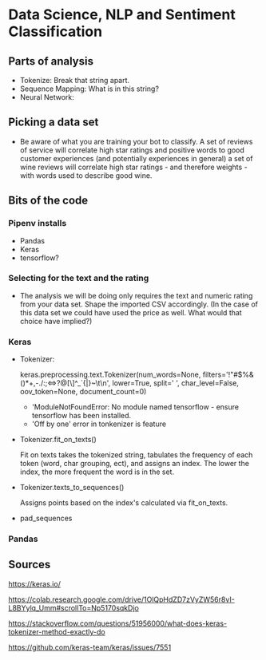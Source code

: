 # Data Science, NLP and Sentiment Classification

## Parts of analysis

* Tokenize: Break that string apart.
* Sequence Mapping: What is in this string?
* Neural Network:

## Picking a data set

* Be aware of what you are training your bot to classify. A set of reviews of service will correlate high star ratings and positive words to good customer experiences (and potentially experiences in general) a set of wine reviews will correlate high star ratings - and therefore weights - with words used to describe good wine.

## Bits of the code

### Pipenv installs

* Pandas
* Keras
* tensorflow?

### Selecting for the text and the rating 

* The analysis we will be doing only requires the text and numeric rating from your data set. Shape the imported CSV accordingly. (In the case of this data set we could have used the price as well. What would that choice have implied?)

### Keras

* Tokenizer:
  
  keras.preprocessing.text.Tokenizer(num_words=None, filters='!"#$%&()*+,-./:;<=>?@[\\]^_`{|}~\t\n', lower=True, split=' ', char_level=False, oov_token=None, document_count=0)
  
  * 'ModuleNotFoundError: No module named tensorflow - ensure tensorflow has been installed.
  * 'Off by one' error in tonkenizer is feature

* Tokenizer.fit_on_texts()

  Fit on texts takes the tokenized string, tabulates the frequency of each token (word, char grouping, ect), and assigns an index. The lower the index, the more frequent the word is in the set.

* Tokenizer.texts_to_sequences()

  Assigns points based on the index's calculated via fit_on_texts.

* pad_sequences

### Pandas

## Sources

https://keras.io/

https://colab.research.google.com/drive/1OlQpHdZD7zVyZW56r8vI-L8BYylq_Umm#scrollTo=Np5170sqkDjo

https://stackoverflow.com/questions/51956000/what-does-keras-tokenizer-method-exactly-do

https://github.com/keras-team/keras/issues/7551
